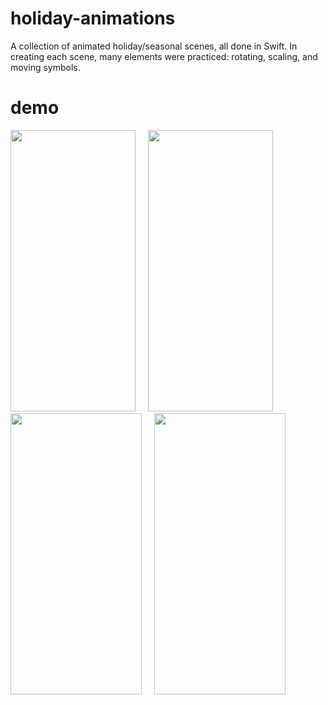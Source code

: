 # holiday-animations

A collection of animated holiday/seasonal scenes, all done in Swift.  In creating each scene, many elements were practiced: rotating, scaling, and moving symbols.


# demo
<p float="left">
<img src="https://raw.githubusercontent.com/emmabeanween/holiday-animations/main/gifs/winter_recording.gif" 
 width="200" height="450">
 &nbsp
 &nbsp
 <img src="https://raw.githubusercontent.com/emmabeanween/holiday-animations/main/gifs/fall_recording.gif" 
 width="200" height="450">
 &nbsp
 &nbsp
<img src="https://raw.githubusercontent.com/emmabeanween/holiday-animations/main/gifs/spring_recording.gif" 
 width="210" height="450">
  &nbsp
 &nbsp
<img src="https://raw.githubusercontent.com/emmabeanween/holiday-animations/main/gifs/summer_recording.gif" 
 width="210" height="450">
</p>
